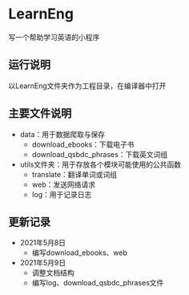 # LearnEng

写一个帮助学习英语的小程序

## 运行说明

以LearnEng文件夹作为工程目录，在编译器中打开

## 主要文件说明

* data：用于数据爬取与保存
  * download_ebooks：下载电子书
  * download_qsbdc_phrases：下载英文词组
* utils文件夹：用于存放各个模块可能使用的公共函数
  * translate：翻译单词或词组
  * web：发送网络请求
  * log：用于记录日志

## 更新记录

* 2021年5月8日
  * 编写download_ebooks、web
* 2021年5月9日
  * 调整文档结构
  * 编写log、download_qsbdc_phrases文件

